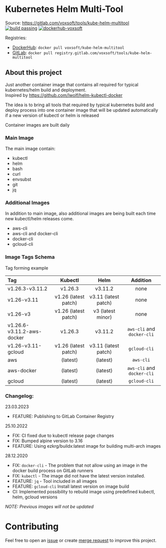 # Kubernetes Helm Multi-Tool 
Source: https://gitlab.com/voxsoft/tools/kube-helm-multitool  
[![build passing](https://gitlab.com/voxsoft/tools/kube-helm-multitool/badges/master/pipeline.svg)](https://gitlab.com/voxsoft/tools/kube-helm-multitool/-/pipelines)
[![dockerhub-voxsoft](https://img.shields.io/docker/pulls/voxsoft/kube-helm-multitool.svg)](https://hub.docker.com/r/voxsoft/kube-helm-multitool)

Registries:
- [DockerHub](https://hub.docker.com/r/voxsoft/kube-helm-multitool): `docker pull voxsoft/kube-helm-multitool`
- [GitLab](https://gitlab.com/voxsoft/tools/kube-helm-multitool/container_registry): `docker pull registry.gitlab.com/voxsoft/tools/kube-helm-multitool`

## About this project
Just another container image that contains all required for typical kubernetes/helm build and deployment.  
Inspired by https://github.com/lwolf/helm-kubectl-docker

The idea is to bring all tools that required by typical kubernetes build and deploy process into one container image that will be updated automatically if a new version of kubectl or helm is released

Container images are built daily

### Main Image
The main image contain:
- kubectl
- helm
- bash
- curl
- envsubst
- git
- jq


### Additional Images
In addition to main image, also additional images are being built each time new kubectl/helm releases come.
- aws-cli
- aws-cli and docker-cli
- docker-cli
- gcloud-cli


### Image Tags Schema
Tag forming example

| Tag                       | Kubectl             | Helm              |  Addition | 
|:--------------------------|:-------------------:|:-----------------:|:---------:|
|v1.26.3-v3.11.2            |v1.26.3              |v3.11.2            | none |
|v1.26-v3.11                |v1.26 (latest patch) |v3.11 (latest patch)| none |
|v1.26-v3                   |v1.26 (latest patch) |v3 (latest minor)  | none |
|v1.26.6-v3.11.2-aws-docker |v1.26.3              |v3.11.2            | `aws-cli` and `docker-cli` |
|v1.26-v3.11-gcloud         |v1.26 (latest patch) |v3.11 (latest patch)| `gcloud-cli` |
|aws                        |(latest)             |(latest)           | `aws-cli` |
|aws-docker                 |(latest)             |(latest)           | `aws-cli` and `docker-cli` |
|gcloud                     |(latest)             |(latest)           | `gcloud-cli` |

### Changelog:
23.03.2023
- FEATURE: Publishing to GitLab Container Registry

25.10.2022
- FIX: CI fixed due to kubectl release page changes
- FIX: Bumped alpine version to 3.16
- FEATURE: Using ezkrg/buildx:latest image for building multi-arch images

28.12.2020
- FIX: `docker-cli` - The problem that not allow using an image in the docker build process on GitLab runners
- FIX: `kubectl` - The image did not have the latest version installed.
- FEATURE: `jq` - Tool included in all images
- FEATURE: `gcloud-cli` Install latest  version on image build
- CI: Implemented possibility to rebuild image using predefined kubectl, helm, gcloud versions

*NOTE: Previous images will not be updated*

# Contributing
Feel free to open an [issue](https://gitlab.com/voxsoft/tools/kube-helm-multitool/-/issues) or create [merge request](https://gitlab.com/voxsoft/tools/kube-helm-multitool/-/merge_requests) to improve this project.
